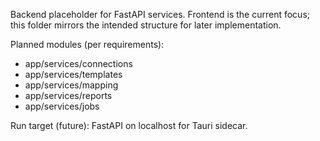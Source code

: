Backend placeholder for FastAPI services. Frontend is the current focus; this folder mirrors the intended structure for later implementation.

Planned modules (per requirements):
- app/services/connections
- app/services/templates
- app/services/mapping
- app/services/reports
- app/services/jobs

Run target (future): FastAPI on localhost for Tauri sidecar.

